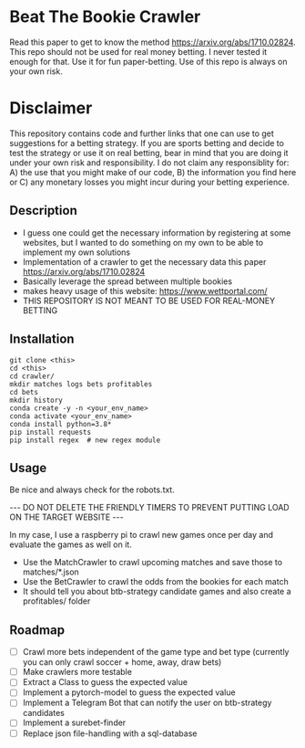 # Beat The Bookie Crawler

Read this paper to get to know the method https://arxiv.org/abs/1710.02824. This repo should not be used for real money
betting. I never tested it enough for that. Use it for fun paper-betting. Use of this repo is always on your own risk.


# Disclaimer
This repository contains code and further links that one can use to get suggestions for a betting strategy.
If you are sports betting and decide to test the strategy or use it on real betting, bear in mind that you are doing it 
under your own risk and responsibility. 
I do not claim any responsiblity for: A) the use that you might make of our code, 
B) the information you find here or 
C) any monetary losses you might incur during your betting experience.


## Description
- I guess one could get the necessary information by registering at some websites, but I wanted to do something on my own to be able to implement my own solutions
- Implementation of a crawler to get the necessary data this paper https://arxiv.org/abs/1710.02824
- Basically leverage the spread between multiple bookies
- makes heavy usage of this website: https://www.wettportal.com/
- THIS REPOSITORY IS NOT MEANT TO BE USED FOR REAL-MONEY BETTING

## Installation
    git clone <this>
    cd <this>
    cd crawler/
    mkdir matches logs bets profitables
    cd bets
    mkdir history
    conda create -y -n <your_env_name>
    conda activate <your_env_name>
    conda install python=3.8*
    pip install requests
    pip install regex  # new regex module

## Usage

Be nice and always check for the robots.txt.

--- DO NOT DELETE THE FRIENDLY TIMERS TO PREVENT PUTTING LOAD ON THE TARGET WEBSITE ---

In my case, I use a raspberry pi to crawl new games once per day and evaluate the games as well on it.

- Use the MatchCrawler to crawl upcoming matches and save those to matches/*.json
- Use the BetCrawler to crawl the odds from the bookies for each match
- It should tell you about btb-strategy candidate games and also create a profitables/ folder

## Roadmap

- [ ] Crawl more bets independent of the game type and bet type (currently you can only crawl soccer  + home, away, draw bets)
- [ ] Make crawlers more testable
- [ ] Extract a Class to guess the expected value
- [ ] Implement a pytorch-model to guess the expected value
- [ ] Implement a Telegram Bot that can notify the user on btb-strategy candidates
- [ ] Implement a surebet-finder
- [ ] Replace json file-handling with a sql-database
